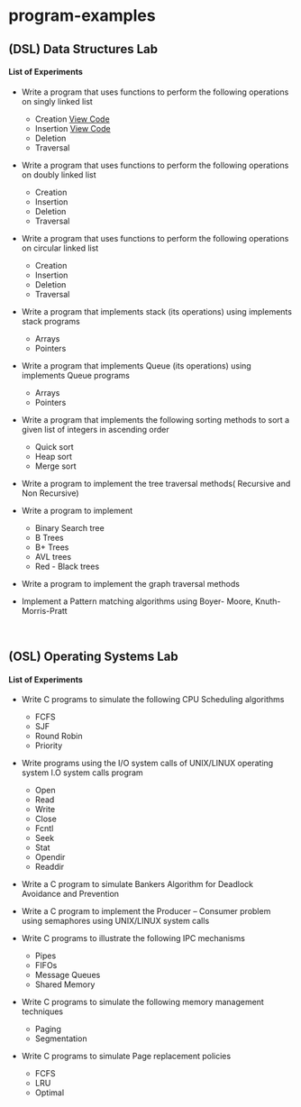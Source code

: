 # program-examples
 ## (DSL) Data Structures Lab
#### List of Experiments

- Write a program that uses functions to perform the following operations on singly linked list
	- Creation [View Code](https://github.com/Harshrb2424/program-examples/blob/main/resources/DS/DS1.c)
	- Insertion [View Code](./resources/DS/DS2.c)
	- Deletion
	- Traversal

- Write a program that uses functions to perform the following operations on doubly linked list
	- Creation
	- Insertion
	- Deletion
	- Traversal

- Write a program that uses functions to perform the following operations on circular linked list
	- Creation
	- Insertion
	- Deletion
	- Traversal

- Write a program that implements stack (its operations) using implements stack programs
	- Arrays 
	- Pointers

- Write a program that implements Queue (its operations) using implements Queue programs
	- Arrays
	- Pointers

- Write a program that implements the following sorting methods to sort a given list of integers in ascending order

	- Quick sort
	- Heap sort
	- Merge sort

- Write a program to implement the tree traversal methods( Recursive and Non Recursive)

- Write a program to implement

	- Binary Search tree
	- B Trees
	- B+ Trees
	- AVL trees
	- Red - Black trees

- Write a program to implement the graph traversal methods

- Implement a Pattern matching algorithms using Boyer- Moore, Knuth-Morris-Pratt


 

## (OSL) Operating Systems Lab

#### List of Experiments

- Write C programs to simulate the following CPU Scheduling algorithms

	- FCFS
	- SJF 
	- Round Robin
	- Priority

- Write programs using the I/O system calls of UNIX/LINUX operating system I.O system calls program

	- Open
	- Read
	- Write
	- Close
	- Fcntl
	- Seek
	- Stat
	- Opendir
	- Readdir

- Write a C program to simulate Bankers Algorithm for Deadlock Avoidance and Prevention 

- Write a C program to implement the Producer – Consumer problem using semaphores using UNIX/LINUX system calls

- Write C programs to illustrate the following IPC mechanisms

    - Pipes
    - FIFOs
    - Message Queues
    - Shared Memory

- Write C programs to simulate the following memory management techniques

    - Paging
    - Segmentation

- Write C programs to simulate Page replacement policies

    - FCFS
    - LRU
    - Optimal